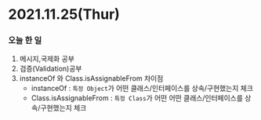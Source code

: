 # 2021.11.25(Thur)
### 오늘 한 일 
1. 메시지,국제화 공부
2. 검증(Validation)공부
3. instanceOf 와 Class.isAssignableFrom 차이점
    * instanceOf : ``특정 Object``가 어떤 클래스/인터페이스를 상속/구현했는지 체크
    * Class.isAssignableFrom : ``특정 Class``가 어떤 어떤 클래스/인터페이스를 상속/구현했는지 체크